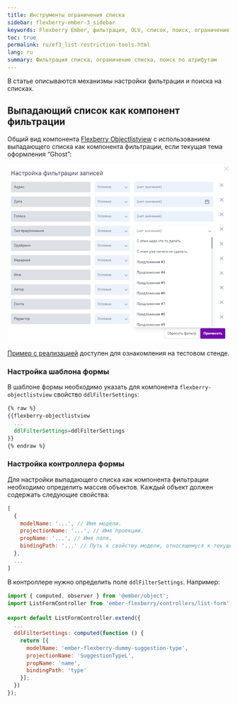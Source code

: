```yaml
---
title: Инструменты ограничения списка
sidebar: flexberry-ember-3_sidebar
keywords: Flexberry Ember, фильтрация, OLV, список, поиск, ограничение
toc: true
permalink: ru/ef3_list-restriction-tools.html
lang: ru
summary: Фильтрация списка, ограничение списка, поиск по атрибутам
---
```


В статье описываются механизмы настройки фильтрации и поиска на списках.

## Выпадающий список как компонент фильтрации

Общий вид компонента [Flexberry Objectlistview](https://flexberry.github.io/ru/efd3_listform.html) с использованием выпадающего списка как компонента фильтрации, если текущая тема оформления “Ghost”:

![dropdown-filter-for-directories](/images/pages/products/flexberry-ember/3.x/components/dropdown-filter-for-directories.png)

[Пример с реализацией](http://flexberry.github.io/ember-flexberry/dummy/dummy-test-2/?#/components-examples/flexberry-objectlistview/custom-filter) доступен для ознакомления на тестовом стенде.

### Настройка шаблона формы

В шаблоне формы необходимо указать для компонента `flexberry-objectlistview` свойство `ddlFilterSettings`:

```hbs
{% raw %}
{{flexberry-objectlistview
  ...
  ddlFilterSettings=ddlFilterSettings
}}
{% endraw %}
```

### Настройка контроллера формы

Для настройки выпадающего списка как компонента фильтрации необходимо определить массив объектов. Каждый объект должен содержать следующие свойства:

```javascript
[
  {
    modelName: '...', // Имя модели.
    projectionName: '...', // Имя проекции.
    propName: '...', // Имя поля.
    bindingPath: '...' // Путь к свойству модели, относящемуся к текущей ячейке таблицы.
  },
  ...
]
```

В контроллере нужно определить поле `ddlFilterSettings`. Например:

```javascript
import { computed, observer } from '@ember/object';
import ListFormController from 'ember-flexberry/controllers/list-form';

export default ListFormController.extend({
  ...
  ddlFilterSettings: computed(function () {
    return [{
      modelName: 'ember-flexberry-dummy-suggestion-type',
      projectionName: 'SuggestionTypeL',
      propName: 'name',
      bindingPath: 'type'
    }];
  })
});
```
